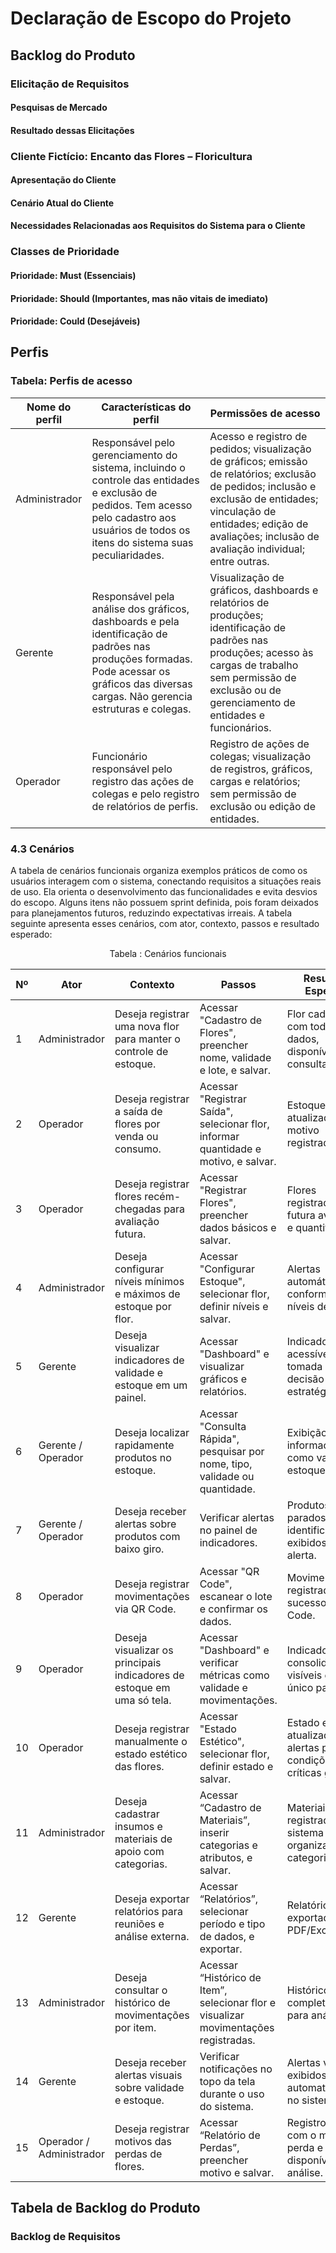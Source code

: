 # Declaração de Escopo do Projeto

## Backlog do Produto

### Elicitação de Requisitos

#### Pesquisas de Mercado

#### Resultado dessas Elicitações

### Cliente Fictício: Encanto das Flores – Floricultura

#### Apresentação do Cliente

#### Cenário Atual do Cliente

#### Necessidades Relacionadas aos Requisitos do Sistema para o Cliente

### Classes de Prioridade

#### Prioridade: Must (Essenciais)

#### Prioridade: Should (Importantes, mas não vitais de imediato)

#### Prioridade: Could (Desejáveis)

## Perfis  

### Tabela: Perfis de acesso

| Nome do perfil | Características do perfil | Permissões de acesso |
|----------------|----------------------------|----------------------|
| Administrador  | Responsável pelo gerenciamento do sistema, incluindo o controle das entidades e exclusão de pedidos. Tem acesso pelo cadastro aos usuários de todos os itens do sistema suas peculiaridades. | Acesso e registro de pedidos; visualização de gráficos; emissão de relatórios; exclusão de pedidos; inclusão e exclusão de entidades; vinculação de entidades; edição de avaliações; inclusão de avaliação individual; entre outras. |
| Gerente        | Responsável pela análise dos gráficos, dashboards e pela identificação de padrões nas produções formadas. Pode acessar os gráficos das diversas cargas. Não gerencia estruturas e colegas. | Visualização de gráficos, dashboards e relatórios de produções; identificação de padrões nas produções; acesso às cargas de trabalho sem permissão de exclusão ou de gerenciamento de entidades e funcionários. |
| Operador       | Funcionário responsável pelo registro das ações de colegas e pelo registro de relatórios de perfis. | Registro de ações de colegas; visualização de registros, gráficos, cargas e relatórios; sem permissão de exclusão ou edição de entidades. |

### 4.3 Cenários

A tabela de cenários funcionais organiza exemplos práticos de como os usuários interagem com o sistema, conectando requisitos a situações reais de uso. Ela orienta o desenvolvimento das funcionalidades e evita desvios do escopo. Alguns itens não possuem sprint definida, pois foram deixados para planejamentos futuros, reduzindo expectativas irreais. A tabela seguinte apresenta esses cenários, com ator, contexto, passos e resultado esperado:


<div align="center">Tabela : Cenários funcionais</div>

| Nº  | Ator                     | Contexto                                                                 | Passos                                                                                         | Resultado Esperado                                                  | Sprint |
|------|-------------------------|--------------------------------------------------------------------------|------------------------------------------------------------------------------------------------|----------------------------------------------------------------------|--------|
| 1    | Administrador           | Deseja registrar uma nova flor para manter o controle de estoque.       | Acessar "Cadastro de Flores", preencher nome, validade e lote, e salvar.                       | Flor cadastrada com todos os dados, disponível para consulta.       | 7      |
| 2    | Operador                | Deseja registrar a saída de flores por venda ou consumo.                | Acessar "Registrar Saída", selecionar flor, informar quantidade e motivo, e salvar.            | Estoque atualizado com o motivo registrado.                         | 7      |
| 3    | Operador                | Deseja registrar flores recém-chegadas para avaliação futura.           | Acessar "Registrar Flores", preencher dados básicos e salvar.                                  | Flores registradas para futura avaliação e quantificação.           | 7      |
| 4    | Administrador           | Deseja configurar níveis mínimos e máximos de estoque por flor.         | Acessar "Configurar Estoque", selecionar flor, definir níveis e salvar.                        | Alertas automáticos conforme os níveis definidos.                   | 8      |
| 5    | Gerente                 | Deseja visualizar indicadores de validade e estoque em um painel.       | Acessar "Dashboard" e visualizar gráficos e relatórios.                                        | Indicadores acessíveis para tomada de decisão estratégica.          | X      |
| 6    | Gerente / Operador      | Deseja localizar rapidamente produtos no estoque.                      | Acessar "Consulta Rápida", pesquisar por nome, tipo, validade ou quantidade.                   | Exibição de informações como validade, estoque e lote.              | 8      |
| 7    | Gerente / Operador      | Deseja receber alertas sobre produtos com baixo giro.                   | Verificar alertas no painel de indicadores.                                                    | Produtos parados identificados e exibidos como alerta.              | 8      |
| 8    | Operador                | Deseja registrar movimentações via QR Code.                             | Acessar "QR Code", escanear o lote e confirmar os dados.                                       | Movimentações registradas com sucesso via QR Code.                  | 9      |
| 9    | Operador                | Deseja visualizar os principais indicadores de estoque em uma só tela.  | Acessar "Dashboard" e verificar métricas como validade e movimentações.                        | Indicadores consolidados e visíveis em um único painel.             | X      |
| 10   | Operador                | Deseja registrar manualmente o estado estético das flores.              | Acessar "Estado Estético", selecionar flor, definir estado e salvar.                           | Estado estético atualizado e alertas para condições críticas gerados.| X      |
| 11   | Administrador           | Deseja cadastrar insumos e materiais de apoio com categorias.           | Acessar “Cadastro de Materiais”, inserir categorias e atributos, e salvar.                     | Materiais registrados no sistema com organização por categoria.     | X      |
| 12   | Gerente                 | Deseja exportar relatórios para reuniões e análise externa.             | Acessar “Relatórios”, selecionar período e tipo de dados, e exportar.                          | Relatórios exportados em PDF/Excel.                                 | X      |
| 13   | Administrador           | Deseja consultar o histórico de movimentações por item.                 | Acessar “Histórico de Item”, selecionar flor e visualizar movimentações registradas.           | Histórico completo exibido para análise.                            | X      |
| 14   | Gerente                 | Deseja receber alertas visuais sobre validade e estoque.                | Verificar notificações no topo da tela durante o uso do sistema.                               | Alertas visuais exibidos automaticamente no sistema.                | X      |
| 15   | Operador / Administrador| Deseja registrar motivos das perdas de flores.                          | Acessar “Relatório de Perdas”, preencher motivo e salvar.                                      | Registro salvo com o motivo da perda e disponível para análise.     | X      |


## Tabela de Backlog do Produto

### Backlog de Requisitos
